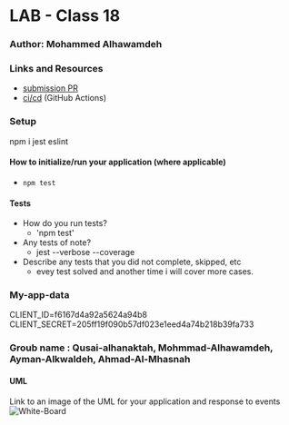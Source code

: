 # LAB - Class 18

### Author: Mohammed Alhawamdeh

### Links and Resources

- [submission PR](https://github.com/Mohammed-401-advanced-javascript/Lab-18/pull/1)
- [ci/cd](https://github.com/Mohammed-401-advanced-javascript/Lab-18/actions) (GitHub Actions)

### Setup
npm i jest eslint

#### How to initialize/run your application (where applicable)

- `npm test`

#### Tests

- How do you run tests?
     - 'npm test'
- Any tests of note?
     - jest --verbose --coverage
- Describe any tests that you did not complete, skipped, etc
     - evey test solved and another time i will cover more cases.
### My-app-data
CLIENT_ID=f6167d4a92a5624a94b8
CLIENT_SECRET=205ff19f090b57df023e1eed4a74b218b39fa733
### Groub name : Qusai-alhanaktah, Mohmmad-Alhawamdeh, Ayman-Alkwaldeh, Ahmad-Al-Mhasnah
#### UML
Link to an image of the UML for your application and response to events
![White-Board]()